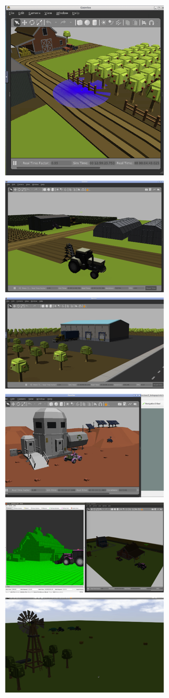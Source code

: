 
![Organic](https://raw.githubusercontent.com/droter/droter/main/turtle_orchard.gif)

![Organic](https://raw.githubusercontent.com/droter/droter/main/organic.png)

![Orchard](https://raw.githubusercontent.com/droter/droter/main/new_barn.png)

![ROS2 Future](https://raw.githubusercontent.com/droter/droter/main/ros2_future.png)

![Map Making](https://raw.githubusercontent.com/droter/droter/main/map.png)

![Farming Robots](https://raw.githubusercontent.com/droter/droter/main/teamwork.gif)

<!--
**droter/droter** is a ✨ _special_ ✨ repository because its `README.md` (this file) appears on your GitHub profile.

Here are some ideas to get you started:

- 🔭 I’m currently working on ...
- 🌱 I’m currently learning ...
- 👯 I’m looking to collaborate on ...
- 🤔 I’m looking for help with ...
- 💬 Ask me about ...
- 📫 How to reach me: ...
- 😄 Pronouns: ...
- ⚡ Fun fact: ...
-->
